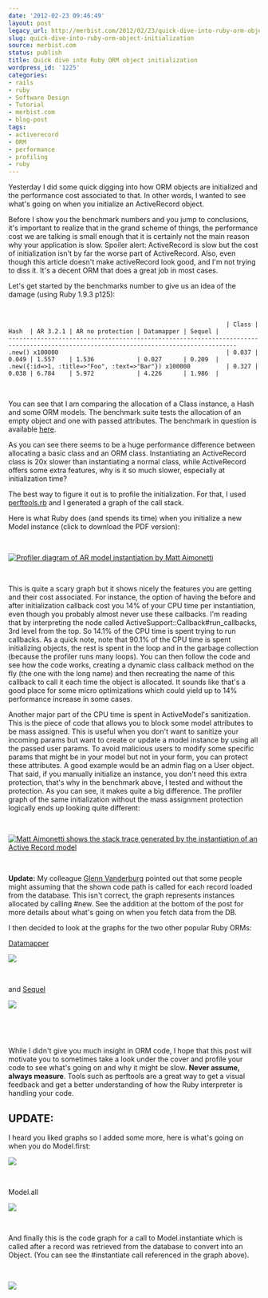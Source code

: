 ```yaml
---
date: '2012-02-23 09:46:49'
layout: post
legacy_url: http://merbist.com/2012/02/23/quick-dive-into-ruby-orm-object-initialization/
slug: quick-dive-into-ruby-orm-object-initialization
source: merbist.com
status: publish
title: Quick dive into Ruby ORM object initialization
wordpress_id: '1225'
categories:
- rails
- ruby
- Software Design
- Tutorial
- merbist.com
- blog-post
tags:
- activerecord
- ORM
- performance
- profiling
- ruby
---
```


Yesterday I did some quick digging into how ORM objects are initialized and the performance cost associated to that. In other words, I wanted to see what's going on when you initialize an ActiveRecord object.

Before I show you the benchmark numbers and you jump to conclusions, it's important to realize that in the grand scheme of things, the performance cost we are talking is small enough that it is certainly not the main reason why your application is slow. Spoiler alert: ActiveRecord is slow but the cost of initialization isn't by far the worse part of ActiveRecord. Also, even though this article doesn't make activeRecord look good, and I'm not trying to diss it. It's a decent ORM that does a great job in most cases.

Let's get started by the benchmarks number to give us an idea of the damage (using Ruby 1.9.3 p125):

 

    
                                                                 | Class | Hash  | AR 3.2.1 | AR no protection | Datamapper | Sequel |
    --------------------------------------------------------------------------------------------------------------------------------------
    .new() x100000                                               | 0.037 | 0.049 | 1.557    | 1.536            | 0.027      | 0.209  |
    .new({:id=>1, :title=>"Foo", :text=>"Bar"}) x100000          | 0.327 | 0.038 | 6.784    | 5.972            | 4.226      | 1.986  |


 

You can see that I am comparing the allocation of a Class instance, a Hash and some ORM models. The benchmark suite tests the allocation of an empty object and one with passed attributes. The benchmark in question is available [here](https://github.com/mattetti/benchmarks/blob/master/init_objects.rb).

As you can see there seems to be a huge performance difference between allocating a basic class and an ORM class. Instantiating an ActiveRecord class is 20x slower than instantiating a normal class, while ActiveRecord offers some extra features, why is it so much slower, especially at initialization time?

The best way to figure it out is to profile the initialization. For that, I used [perftools.rb](https://github.com/tmm1/perftools.rb) and I generated a graph of the call stack.

Here is what Ruby does (and spends its time) when you initialize a new Model instance (click to download the PDF version):

 

[![Profiler diagram of AR model instantiation by Matt Aimonetti](http://merbist.com/wp-content/uploads/2012/02/AR-model-instantation-by-Matt-Aimonetti.jpg)](http://github.com/mattetti/benchmarks/blob/master/ar_init_profile.pdf?raw=true)

 

This is quite a scary graph but it shows nicely the features you are getting and their cost associated. For instance, the option of having the before and after initialization callback cost you 14% of your CPU time per instantiation, even though you probably almost never use these callbacks. I'm reading that by interpreting the node called ActiveSupport::Callback#run_callbacks, 3rd level from the top. So 14.1% of the CPU time is spent trying to run callbacks. As a quick note, note that 90.1% of the CPU time is spent initializing objects, the rest is spent in the loop and in the garbage collection (because the profiler runs many loops). You can then follow the code and see how the code works, creating a dynamic class callback method on the fly (the one with the long name) and then recreating the name of this callback to call it each time the object is allocated. It sounds like that's a good place for some micro optimizations which could yield up to 14% performance increase in some cases.

Another major part of the CPU time is spent in ActiveModel's sanitization. This is the piece of code that allows you to block some model attributes to be mass assigned. This is useful when you don't want to sanitize your incoming params but want to create or update a model instance by using all the passed user params. To avoid malicious users to modify some specific params that might be in your model but not in your form, you can protect these attributes. A good example would be an admin flag on a User object. That said, if you manually initialize an instance, you don't need this extra protection, that's why in the benchmark above, I tested and without the protection. As you can see, it makes quite a big difference. The profiler graph of the same initialization without the mass assignment protection logically ends up looking quite different:

 

[
](https://github.com/mattetti/benchmarks/blob/master/ar_init_no_protection.pdf?raw=true)[![Matt Aimonetti shows the stack trace generated by the instantiation of an Active Record model](http://merbist.com/wp-content/uploads/2012/02/AR-model-instantiation-without-mass-assignment-by-Matt-Aimonetti.jpg)](https://github.com/mattetti/benchmarks/blob/master/ar_init_no_protection.pdf?raw=true)

 

**Update:** My colleague [Glenn Vanderburg](https://twitter.com/#!/glv) pointed out that some people might assuming that the shown code path is called for each record loaded from the database. This isn't correct, the graph represents instances allocated by calling #new. See the addition at the bottom of the post for more details about what's going on when you fetch data from the DB.

I then decided to look at the graphs for the two other popular Ruby ORMs:

[Datamapper](http://datamapper.org/)

[![](http://img.skitch.com/20120223-txs4wa7b5rdpg45aj6354xg1wt.jpg)](https://github.com/mattetti/benchmarks/blob/master/dm_init_profile.pdf?raw=true)

 

and [Sequel](http://sequel.rubyforge.org/)


[![](http://img.skitch.com/20120223-p2jx6ypk35ucsgtx7p1tcabpes.jpg)](https://github.com/mattetti/benchmarks/blob/master/sequel_init_profile.pdf?raw=true)


 

 

While I didn't give you much insight in ORM code, I hope that this post will motivate you to sometimes take a look under the cover and profile your code to see what's going on and why it might be slow. **Never assume, always measure**. Tools such as perftools are a great way to get a visual feedback and get a better understanding of how the Ruby interpreter is handling your code.


## UPDATE:


I heard you liked graphs so I added some more, here is what's going on when you do Model.first:

[![](http://img.skitch.com/20120224-f23s8xctghi8mj6ax3cdw9aq25.jpg)](https://github.com/mattetti/benchmarks/blob/master/ar_first_profile.pdf?raw=true)

 

Model.all

[![](https://img.skitch.com/20120224-q29q4n7bj3i96erk1enxdqxb5e.jpg)](https://github.com/mattetti/benchmarks/blob/master/ar_all_profile.pdf?raw=true)

 

And finally this is the code graph for a call to Model.instantiate which is called after a record was retrieved from the database to convert into an Object. (You can see the #instantiate call referenced in the graph above).

 

[![](http://img.skitch.com/20120224-8scmun9n1c9ufdnxa8rq2961bq.jpg)](https://github.com/mattetti/benchmarks/blob/master/ar_instantiate_profile.pdf?raw=true)
